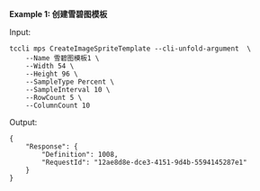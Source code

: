 **Example 1: 创建雪碧图模板**



Input: 

```
tccli mps CreateImageSpriteTemplate --cli-unfold-argument  \
    --Name 雪碧图模板1 \
    --Width 54 \
    --Height 96 \
    --SampleType Percent \
    --SampleInterval 10 \
    --RowCount 5 \
    --ColumnCount 10
```

Output: 
```
{
    "Response": {
        "Definition": 1008,
        "RequestId": "12ae8d8e-dce3-4151-9d4b-5594145287e1"
    }
}
```

